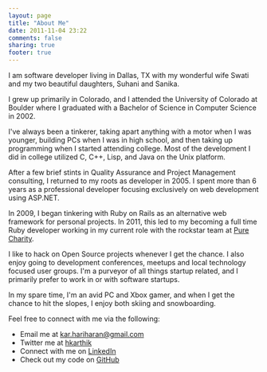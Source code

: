 ```yaml
---
layout: page
title: "About Me"
date: 2011-11-04 23:22
comments: false
sharing: true
footer: true
---
```


I am software developer living in Dallas, TX with my wonderful wife Swati and my
two beautiful daughters, Suhani and Sanika.

I grew up primarily in Colorado, and I attended the University of Colorado at
Boulder where I graduated with a Bachelor of Science in Computer
Science in 2002.

I've always been a tinkerer, taking apart anything with a motor when I
was younger, building PCs when I was in high school, and then taking up
programming when I started attending college. Most of the development I
did in college utilized C, C++, Lisp, and Java on the Unix platform.

After a few brief stints in Quality Assurance and Project Management consulting, I returned to my roots as developer in 2005. I spent more than 6 years as a professional developer focusing exclusively on web development using ASP.NET.

In 2009, I began tinkering with Ruby on Rails as an alternative web
framework for personal projects. In 2011, this led to my becoming a
full time Ruby developer working in my current role with the rockstar
team at <a
href="http://purecharity.com" rel="me">Pure Charity</a>.

I like to hack on Open Source projects whenever I get the chance. I also enjoy
going to development conferences, meetups and local technology focused
user groups. I'm a purveyor of all things startup related, and I primarily
prefer to work in or with software startups.

In my spare time, I'm an avid PC and Xbox gamer, and when I get the
chance to hit the slopes, I enjoy both skiing and snowboarding.

Feel free to connect with me via the following:

  * Email me at <a href="mailto:kar.hariharan@gmail.com" rel="me">kar.hariharan@gmail.com</a> 
  * Twitter me at <a href="http://twitter.com/hkarthik" rel="me">hkarthik</a>
  * Connect with me on <a href="http://www.linkedin.com/in/karthikhariharan" rel="me">LinkedIn</a>
  * Check out my code on <a href="http://github.com/hkarthik" rel="me">GitHub</a>
